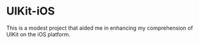 # UIKit-iOS
This is a modest project that aided me in enhancing my comprehension of UIKit on the iOS platform.
